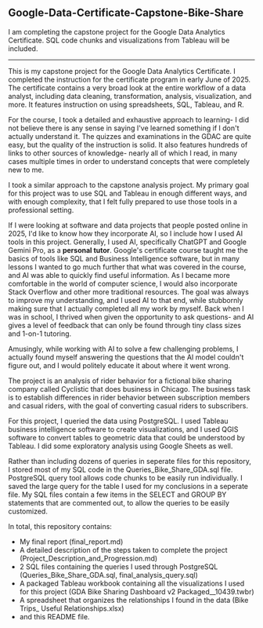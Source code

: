 ## Google-Data-Certificate-Capstone-Bike-Share
I am completing the capstone project for the Google Data Analytics Certificate. SQL code chunks and visualizations from Tableau will be included.

---


This is my capstone project for the Google Data Analytics Certificate. I completed the instruction for the certificate program in early June of 2025. The certificate contains a very broad look at the entire workflow of a data analyst, including data cleaning, transformation, analysis, visualization, and more. It features instruction on using spreadsheets, SQL, Tableau, and R. 

For the course, I took a detailed and exhaustive approach to learning- I did not believe there is any sense in saying I've learned something if I don't actually understand it. The quizzes and examinations in the GDAC are quite easy, but the quality of the instruction is solid. It also features hundreds of links to other sources of knowledge- nearly all of which I read, in many cases multiple times in order to understand concepts that were completely new to me.

I took a similar approach to the capstone analysis project. My primary goal for this project was to use SQL and Tableau in enough different ways, and with enough complexity, that I felt fully prepared to use those tools in a professional setting. 

If I were looking at software and data projects that people posted online in 2025, I'd like to know how they incorporate AI, so I include how I used AI tools in this project. 
Generally, I used AI, specifically ChatGPT and Google Gemini Pro, as a **personal tutor**. Google's certificate course taught me the basics of tools like SQL and Business Intelligence software, but in many lessons I wanted to go much further that what was covered in the course, and AI was able to quickly find useful information. As I became more comfortable in the world of computer science, I would also incorporate Stack Overflow and other more traditional resources. The goal was always to improve my understanding, and I used AI to that end, while stubbornly making sure that I actually completed all my work by myself. Back when I was in school, I thrived when given the opportunity to ask questions- and AI gives a level of feedback that can only be found through tiny class sizes and 1-on-1 tutoring.

Amusingly, while working with AI to solve a few challenging problems, I actually found myself answering the questions that the AI model couldn't figure out, and I would politely educate it about where it went wrong.

The project is an analysis of rider behavior for a fictional bike sharing company called Cyclistic that does business in Chicago. The business task is to establish differences in rider behavior between subscription members and casual riders, with the goal of converting casual riders to subscribers.

For this project, I queried the data using PostgreSQL. I used Tableau business intelligence software to create visualizations, and I used QGIS software to convert tables to geometric data that could be understood by Tableau. 
I did some exploratory analysis using Google Sheets as well.

Rather than including dozens of queries in seperate files for this repository, I stored most of my SQL code in the Queries_Bike_Share_GDA.sql file. PostgreSQL query tool allows code chunks to be easily run individually. I saved the large query for the table I used for my conclusions in a seperate file.
My SQL files contain a few items in the SELECT and GROUP BY statements that are commented out, to allow the queries to be easily customized.

In total, this repository contains:

- My final report (final_report.md)
- A detailed description of the steps taken to complete the project (Project_Description_and_Progression.md)
- 2 SQL files containing the queries I used through PostgreSQL (Queries_Bike_Share_GDA.sql, final_analysis_query.sql)
- A packaged Tableau workbook containing all the visualizations I used for this project (GDA Bike Sharing Dashboard v2 Packaged__10439.twbr)
- A spreadsheet that organizes the relationships I found in the data (Bike Trips_ Useful Relationships.xlsx)
- and this README file.